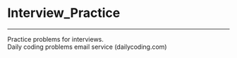 # Interview_Practice
_____________________________________________
Practice problems for interviews.
<br>Daily coding problems email service (dailycoding.com)


